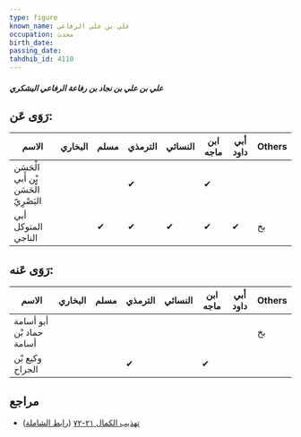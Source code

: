```yaml
---
type: figure
known_name: علي بن علي الرفاعي
occupation: محدث
birth_date:
passing_date:
tahdhib_id: 4110
---
```

##### علي بن علي بن نجاد بن رفاعة الرفاعي اليشكري

## رَوَى عَن:
| الاسم                                 | البخاري | مسلم | الترمذي | النسائي | ابن ماجه | أبي داود | Others |
| ------------------------------------- | ------- | ---- | ------- | ------- | -------- | -------- | ------ |
| الْحَسَن بْن أَبي الْحَسَن البَصْرِيّ |         |      | ✔       |         | ✔        |          |        |
| أبي المتوكل الناجي                    |         | ✔    | ✔       | ✔       | ✔        | ✔        | بخ     |
## رَوَى عَنه:
| الاسم                    | البخاري | مسلم | الترمذي | النسائي | ابن ماجه | أبي داود | Others |
| ------------------------ | ------- | ---- | ------- | ------- | -------- | -------- | ------ |
| أبو أسامة حماد بْن أسامة |         |      |         |         |          |          | بخ     |
| وكيع بْن الجراح          |         |      | ✔       |         | ✔        |          |        |
## مراجع
- [تهذيب الكمال ٢١-٧٢](obsidian://open?vault=Tahdhib-al-Kamal&file=Figures/٤١١٠-علي%20بن%20علي%20بن%20نجاد%20بن%20رفاعة%20الرفاعي%20اليشكري) ([رابط الشاملة](https://shamela.ws/book/3722/10719))